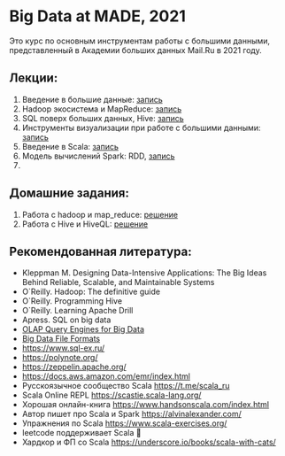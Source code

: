 # Big Data at MADE, 2021

Это курс по основным инструментам работы с большими данными, представленный в Академии больших данных Mail.Ru в 2021 году. 

## Лекции:
1. Введение в большие данные: [запись](https://youtu.be/6zQia0qVz10)
2. Hadoop экосистема и MapReduce: [запись](https://youtu.be/PcrclBk9EUI)
3. SQL поверх больших данных, Hive: [запись](https://youtu.be/qiCo18O5fRA)
4. Инструменты визуализации при работе с большими данными: [запись](https://youtu.be/shD5y0QqJDk)
5. Введение в Scala: [запись](https://youtu.be/JkPaX20Gh-E)
6. Модель вычислений Spark: RDD, [запись](https://youtu.be/P_XaD0Q4jRs)
7.


## Домашние задания:
1. Работа с hadoop и map_reduce: [решение](https://github.com/GimmeDanger/made-big-data-2021/tree/master/hw/1_hadoop)
2. Работа с Hive и HiveQL: [решение](https://github.com/GimmeDanger/made-big-data-2021/tree/master/hw/2_hive)


## Рекомендованная литература:
* Kleppman M. Designing Data-Intensive Applications: The Big Ideas Behind Reliable, Scalable, and Maintainable Systems
* O`Reilly. Hadoop: The definitive guide
* O`Reilly. Programming Hive
* O`Reilly. Learning Apache Drill
* Apress. SQL on big data
* [OLAP Query Engines for Big Data](https://itnext.io/olap-query-engines-for-big-data-5f17b88d6ebc?gi=78a9069a467d)
* [Big Data File Formats](https://blog.clairvoyantsoft.com/big-data-file-formats-3fb659903271)
* https://www.sql-ex.ru/
* https://polynote.org/
* https://zeppelin.apache.org/
* https://docs.aws.amazon.com/emr/index.html
* Русскоязычное сообщество Scala https://t.me/scala_ru
* Scala Online REPL https://scastie.scala-lang.org/
* Хорошая онлайн-книга https://www.handsonscala.com/index.html
* Автор пишет про Scala и Spark https://alvinalexander.com/
* Упражнения по Scala https://www.scala-exercises.org/
* leetcode поддерживает Scala 🙂
* Хардкор и ФП со Scala https://underscore.io/books/scala-with-cats/ 
